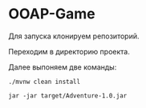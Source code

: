 # OOAP-Game

Для запуска клонируем репозиторий.

Переходим в директорию проекта.

Далее выпоняем две команды:

```
./mvnw clean install

jar -jar target/Adventure-1.0.jar
```
